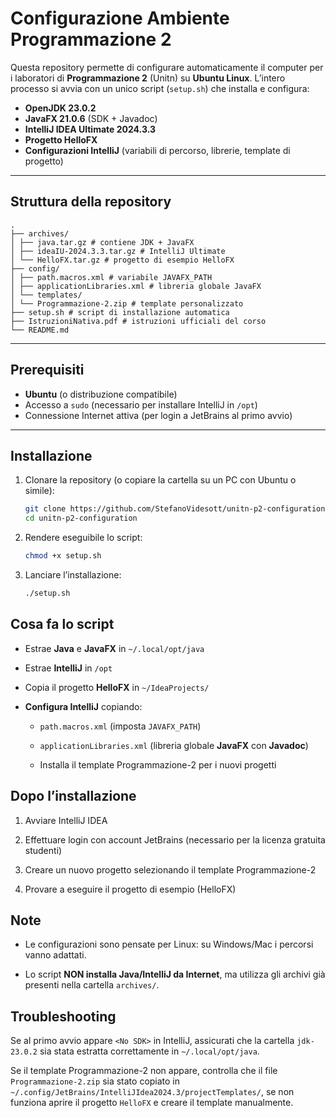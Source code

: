 # Configurazione Ambiente Programmazione 2

Questa repository permette di configurare automaticamente il computer per i laboratori di **Programmazione 2** (Unitn) su **Ubuntu Linux**.
L’intero processo si avvia con un unico script (`setup.sh`) che installa e configura:

- **OpenJDK 23.0.2**
- **JavaFX 21.0.6** (SDK + Javadoc)
- **IntelliJ IDEA Ultimate 2024.3.3**
- **Progetto HelloFX**
- **Configurazioni IntelliJ** (variabili di percorso, librerie, template di progetto)

---

## Struttura della repository
```
.
├── archives/
│ ├── java.tar.gz # contiene JDK + JavaFX
│ ├── ideaIU-2024.3.3.tar.gz # IntelliJ Ultimate
│ └── HelloFX.tar.gz # progetto di esempio HelloFX
├── config/
│ ├── path.macros.xml # variabile JAVAFX_PATH
│ ├── applicationLibraries.xml # libreria globale JavaFX
│ └── templates/
│ └── Programmazione-2.zip # template personalizzato
├── setup.sh # script di installazione automatica
├── IstruzioniNativa.pdf # istruzioni ufficiali del corso
└── README.md
```
---

## Prerequisiti

- **Ubuntu** (o distribuzione compatibile)
- Accesso a `sudo` (necessario per installare IntelliJ in `/opt`)
- Connessione Internet attiva (per login a JetBrains al primo avvio)

---

## Installazione

1. Clonare la repository (o copiare la cartella su un PC con Ubuntu o simile):
   ```bash
   git clone https://github.com/StefanoVidesott/unitn-p2-configuration.git
   cd unitn-p2-configuration
   ```

2. Rendere eseguibile lo script:
    ```bash
    chmod +x setup.sh
    ```

3. Lanciare l’installazione:
    ```bash
    ./setup.sh
    ```

## Cosa fa lo script
- Estrae **Java** e **JavaFX** in `~/.local/opt/java`

- Estrae **IntelliJ** in `/opt`

- Copia il progetto **HelloFX** in `~/IdeaProjects/`

- **Configura IntelliJ** copiando:

    - `path.macros.xml` (imposta `JAVAFX_PATH`)

    - `applicationLibraries.xml` (libreria globale **JavaFX** con **Javadoc**)

    - Installa il template Programmazione-2 per i nuovi progetti

## Dopo l’installazione
1. Avviare IntelliJ IDEA

2. Effettuare login con account JetBrains (necessario per la licenza gratuita studenti)

3. Creare un nuovo progetto selezionando il template Programmazione-2

4. Provare a eseguire il progetto di esempio (HelloFX)

## Note
- Le configurazioni sono pensate per Linux: su Windows/Mac i percorsi vanno adattati.

- Lo script **NON installa Java/IntelliJ da Internet**, ma utilizza gli archivi già presenti nella cartella `archives/`.

## Troubleshooting
Se al primo avvio appare `<No SDK>` in IntelliJ, assicurati che la cartella `jdk-23.0.2` sia stata estratta correttamente in `~/.local/opt/java`.

Se il template Programmazione-2 non appare, controlla che il file `Programmazione-2.zip` sia stato copiato in `~/.config/JetBrains/IntelliJIdea2024.3/projectTemplates/`, se non funziona aprire il progetto `HelloFX` e creare il template manualmente.
